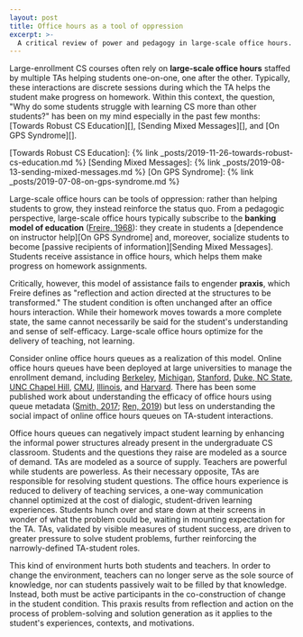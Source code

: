```yaml
---
layout: post
title: Office hours as a tool of oppression
excerpt: >-
  A critical review of power and pedagogy in large-scale office hours.
---
```


Large-enrollment CS courses often rely on **large-scale office hours** staffed by multiple TAs helping students one-on-one, one after the other. Typically, these interactions are discrete sessions during which the TA helps the student make progress on homework. Within this context, the question, "Why do some students struggle with learning CS more than other students?" has been on my mind especially in the past few months: [Towards Robust CS Education][], [Sending Mixed Messages][], and [On GPS Syndrome][].

[Towards Robust CS Education]: {% link _posts/2019-11-26-towards-robust-cs-education.md %}
[Sending Mixed Messages]: {% link _posts/2019-08-13-sending-mixed-messages.md %}
[On GPS Syndrome]: {% link _posts/2019-07-08-on-gps-syndrome.md %}

Large-scale office hours can be tools of oppression: rather than helping students to grow, they instead reinforce the status quo. From a pedagogic perspective, large-scale office hours typically subscribe to the **banking model of education** ([Freire, 1968][]): they create in students a [dependence on instructor help][On GPS Syndrome] and, moreover, socialize students to become [passive recipients of information][Sending Mixed Messages]. Students receive assistance in office hours, which helps them make progress on homework assignments.

[Freire, 1968]: https://patitsas.github.io/2016/01/28/On-Paulo-Freire-and-seeing-computing-as-literacy/

Critically, however, this model of assistance fails to engender **praxis**, which Freire defines as "reflection and action directed at the structures to be transformed." The student condition is often unchanged after an office hours interaction. While their homework moves towards a more complete state, the same cannot necessarily be said for the student's understanding and sense of self-efficacy. Large-scale office hours optimize for the delivery of teaching, not learning.

Consider online office hours queues as a realization of this model. Online office hours queues have been deployed at large universities to manage the enrollment demand, including [Berkeley][], [Michigan][], [Stanford][], [Duke, NC State, UNC Chapel Hill][], [CMU][], [Illinois][], and [Harvard][]. There has been some published work about understanding the efficacy of office hours using queue metadata ([Smith, 2017][]; [Ren, 2019][]) but less on understanding the social impact of online office hours queues on TA-student interactions.

[Berkeley]: https://oh.cs61a.org/
[Michigan]: https://lobster.eecs.umich.edu/eecsoh/
[Stanford]: https://queuestatus.com/organizations/1
[Duke, NC State, UNC Chapel Hill]: https://mydigitalhand.org/
[CMU]: https://cmu.ohqueue.com/#/
[Illinois]: https://queue.illinois.edu/
[Harvard]: https://dl.acm.org/citation.cfm?id=2400179
[Smith, 2017]: https://dl.acm.org/citation.cfm?id=3017800
[Ren, 2019]: https://dl.acm.org/citation.cfm?id=3291279.3339418

Office hours queues can negatively impact student learning by enhancing the informal power structures already present in the undergraduate CS classroom. Students and the questions they raise are modeled as a source of demand. TAs are modeled as a source of supply. Teachers are powerful while students are powerless. As their necessary opposite, TAs are responsible for resolving student questions. The office hours experience is reduced to delivery of teaching services, a one-way communication channel optimized at the cost of dialogic, student-driven learning experiences. Students hunch over and stare down at their screens in wonder of what the problem could be, waiting in mounting expectation for the TA. TAs, validated by visible measures of student success, are driven to greater pressure to solve student problems, further reinforcing the narrowly-defined TA-student roles.

This kind of environment hurts both students and teachers. In order to change the environment, teachers can no longer serve as the sole source of knowledge, nor can students passively wait to be filled by that knowledge. Instead, both must be active participants in the co-construction of change in the student condition. This praxis results from reflection and action on the process of problem-solving and solution generation as it applies to the student's experiences, contexts, and motivations.
